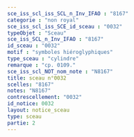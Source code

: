 ```yaml
---
sce_iss_scl_iss_SCL_n_Inv_IFAO : "8167"
categorie : "non royal"
sce_iss_scl_iss_SCE_id_sceau : "0032"
typeObjet : "Sceau"
sce_iss_SCL_n_Inv_IFAO : "8167"
id_sceau : "0032"
motif : "symboles hiéroglyphiques"
type_sceau : "cylindre"
remarque : "cp. 0109."
sce_iss_scl_NOT_nom_note : "N8167"
title: sceau n°0032
scelles: "8167"
notes: "N8167"
contrescellement: "0032"
id_notice: 0032
layout: notice_sceau
type: sceau
partie: 2
---
```


